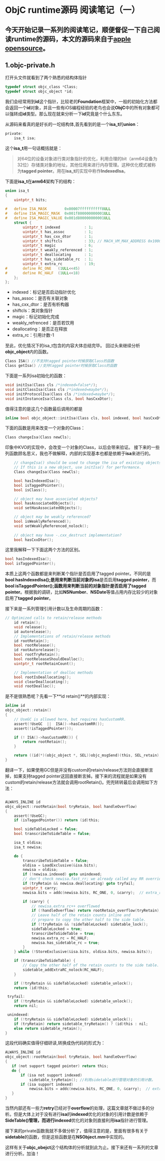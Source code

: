 # ObjC runtime源码 阅读笔记（一）
今天开始记录一系列的阅读笔记，顺便督促一下自己阅读runtime的源码，本文的源码来自于[apple opensource](http://opensource.apple.com/source/objc4/)。
-------
## 1.objc-private.h
打开头文件就看到了两个熟悉的结构体指针

```c
typedef struct objc_class *Class;
typedef struct objc_object *id;
```
我们会经常用到**id**这个指针，比较老的**Foundation**框架中，一般的初始化方法都会返回一个**id**对象，并且一些有iOS编程经验的老鸟也会说**ObjC**中的所有对象都可以强转成**id**类型。那么现在就来分析一下**id**究竟是个什么东东。

从源码来看真的是好长的一坨结构体,首先看到的是一个**isa_t**的**union**：

```c
private:
    isa_t isa;
```
这个**isa_t**用一句话概括就是：

> 对64位的设备对象进行类对象指针的优化，利用合理的bit（arm64设备为32位）存储类对象的地址，其他位用来进行内存管理。这种优化模式被称为**tagged pointer**。用在**isa_t**的实现中称作**IndexedIsa**。

下面是**isa_t**在**arm64**架构下的结构：

```c
union isa_t 
{
    uintptr_t bits;
    
#   define ISA_MASK        0x00007ffffffffff8ULL
#   define ISA_MAGIC_MASK  0x001f800000000001ULL
#   define ISA_MAGIC_VALUE 0x001d800000000001ULL
    struct {
        uintptr_t indexed           : 1;
        uintptr_t has_assoc         : 1;
        uintptr_t has_cxx_dtor      : 1;
        uintptr_t shiftcls          : 33; // MACH_VM_MAX_ADDRESS 0x1000000000
        uintptr_t magic             : 6;
        uintptr_t weakly_referenced : 1;
        uintptr_t deallocating      : 1;
        uintptr_t has_sidetable_rc  : 1;
        uintptr_t extra_rc          : 19;
#       define RC_ONE   (1ULL<<45)
#       define RC_HALF  (1ULL<<18)
    };
};
```
* indexed：标记是否启动指针优化
* has_assoc：是否有关联对象
* has_cxx_dtor：是否有析构器
* shiftcls：类对象指针
* magic：标记初始化完成
* weakly_refrenced：是否若饮用
* deallocating：是否正在释放
* extra_rc：引用计数-1

至此，优化情况下的isa_t包含的内容大体总结完毕。
回过头来继续分析**objc_object**内的函数。

```c
Class ISA() //不支持tagged pointer时候获取Class的函数
Class getIsa() //支持tagged pointer时候获取Class的函数
```
下面是一系列isa初始化的函数：

```c
void initIsa(Class cls /*indexed=false*/);
void initClassIsa(Class cls /*indexed=maybe*/);
void initProtocolIsa(Class cls /*indexed=maybe*/);
void initInstanceIsa(Class cls, bool hasCxxDtor);
```
值得注意的是这几个函数最后调用的都是

```c
inline bool objc_object::initIsa(Class cls, bool indexed, bool hasCxxDtor) 
```
下面的函数是用来改变一个对象的Class：

```c
Class changeIsa(Class newCls);
```
印象中KVO的实现中，会改变一个对象的Class，以后会带来验证。
接下来的一些列函数顾名思义，我也不做解释，内部的实现基本也都是依赖于**isa**来进行的。

```c
    // changeIsa() should be used to change the isa of existing objects.
    // If this is a new object, use initIsa() for performance.
    Class changeIsa(Class newCls);

    bool hasIndexedIsa();
    bool isTaggedPointer();
    bool isClass();

    // object may have associated objects?
    bool hasAssociatedObjects();
    void setHasAssociatedObjects();

    // object may be weakly referenced?
    bool isWeaklyReferenced();
    void setWeaklyReferenced_nolock();
    
    // object may have -.cxx_destruct implementation?
    bool hasCxxDtor();
```
这里我解释一下下面这两个方法的区别。

```c
bool hasIndexedIsa();
bool isTaggedPointer();
```
本质上这两个函数都是来判断某个指针是否启用了tagged pointer。不同的是
**bool hasIndexedIsa();**是用来判断当前对象的**isa**是否启用**tagged pointer**，而**bool isTaggedPointer();**函数用来判断当前的对象指针是否启用了**tagged pointer**。根据我的调研，比如**NSNumber**、**NSDate**等值占用内存比较少的对象启用了**tagged pointer**。

接下来是一系列管理引用计数以及生命周期的函数：

```c
// Optimized calls to retain/release methods
    id retain();
    void release();
    id autorelease();
    // Implementations of retain/release methods
    id rootRetain();
    bool rootRelease();
    id rootAutorelease();
    bool rootTryRetain();
    bool rootReleaseShouldDealloc();
    uintptr_t rootRetainCount();

    // Implementation of dealloc methods
    bool rootIsDeallocating();
    void clearDeallocating();
    void rootDealloc();
```
是不是很熟悉呢？先看一下**id retain()**的内部实现：

```c
inline id 
objc_object::retain()
{
    // UseGC is allowed here, but requires hasCustomRR.
    assert(!UseGC  ||  ISA()->hasCustomRR());
    assert(!isTaggedPointer());

    if (! ISA()->hasCustomRR()) {
        return rootRetain();
    }

    return ((id(*)(objc_object *, SEL))objc_msgSend)(this, SEL_retain);
}
```
翻译一下，如果使用GC但是并没有custom的retain/release方法则会直接断言掉，如果支持tagged pointer这回直接断言掉。接下来的流程就是如果没有custom的retain/release方法就会调用rootRetain()。兜兜转转最后会调用如下方法：

```c

ALWAYS_INLINE id 
objc_object::rootRetain(bool tryRetain, bool handleOverflow)
{
    assert(!UseGC);
    if (isTaggedPointer()) return (id)this;

    bool sideTableLocked = false;
    bool transcribeToSideTable = false;

    isa_t oldisa;
    isa_t newisa;

    do {
        transcribeToSideTable = false;
        oldisa = LoadExclusive(&isa.bits);
        newisa = oldisa;
        if (!newisa.indexed) goto unindexed;
        // don't check newisa.fast_rr; we already called any RR overrides
        if (tryRetain && newisa.deallocating) goto tryfail;
        uintptr_t carry;
        newisa.bits = addc(newisa.bits, RC_ONE, 0, &carry);  // extra_rc++

        if (carry) {
            // newisa.extra_rc++ overflowed
            if (!handleOverflow) return rootRetain_overflow(tryRetain);
            // Leave half of the retain counts inline and 
            // prepare to copy the other half to the side table.
            if (!tryRetain && !sideTableLocked) sidetable_lock();
            sideTableLocked = true;
            transcribeToSideTable = true;
            newisa.extra_rc = RC_HALF;
            newisa.has_sidetable_rc = true;
        }
    } while (!StoreExclusive(&isa.bits, oldisa.bits, newisa.bits));

    if (transcribeToSideTable) {
        // Copy the other half of the retain counts to the side table.
        sidetable_addExtraRC_nolock(RC_HALF);
    }

    if (!tryRetain && sideTableLocked) sidetable_unlock();
    return (id)this;

 tryfail:
    if (!tryRetain && sideTableLocked) sidetable_unlock();
    return nil;

 unindexed:
    if (!tryRetain && sideTableLocked) sidetable_unlock();
    if (tryRetain) return sidetable_tryRetain() ? (id)this : nil;
    else return sidetable_retain();
}
```
这段代码确实值得仔细研读,转换成伪代码的形式为：

```c
ALWAYS_INLINE id 
objc_object::rootRetain(bool tryRetain, bool handleOverflow)
{
   if (not support tagged pointer) return this;
   do {
       if (isa not support indexed) 
           sidetable_tryRetain(); //利用sidetable进行管理对象的引用计数。 
       if (isa support indexed)
           newisa.bits = addc(newisa.bits, RC_ONE, 0, &carry);  // extra_rc+
   }
}
```
当然内部还有一些力**retry**已经对于**overflow**的处理，这篇文章就不做过多的分析。但是大体上对于没有进行**isa**的**indexed**优化的对象的引用计数是依赖于**SideTable()**管理，而进行**indexed**优化的对象则直接利用**isa**指针进行管理。

接下来的private函数我就不多做分析了，值得注意的是，里面有很多有关于**sidetable**的函数，但是这些函数是在**NSObject.mm**中实现的。

这样有关于**objc_obejct**这个结构体的分析就到此为止。接下来还有一系列的文章进行分析。加油！

